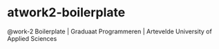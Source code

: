 # atwork2-boilerplate
@work-2 Boilerplate | Graduaat Programmeren | Artevelde University of Applied Sciences
